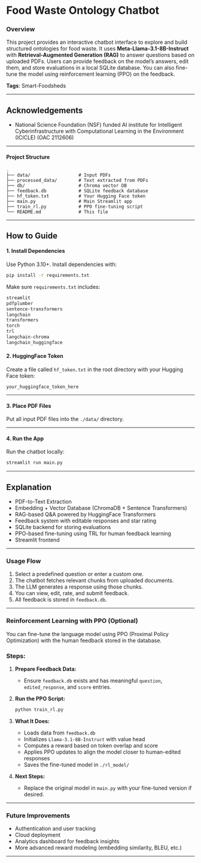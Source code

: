 # Food Waste Ontology Chatbot

### **Overview**
This project provides an interactive chatbot interface to explore and build structured ontologies for food waste. It uses **Meta-Llama-3.1-8B-Instruct** with **Retrieval-Augmented Generation (RAG)** to answer questions based on uploaded PDFs. Users can provide feedback on the model’s answers, edit them, and store evaluations in a local SQLite database. You can also fine-tune the model using reinforcement learning (PPO) on the feedback.

**Tags**: Smart-Foodsheds

---
## **Acknowledgements**

- National Science Foundation (NSF) funded AI institute for Intelligent Cyberinfrastructure with Computational Learning in the Environment (ICICLE) (OAC 2112606)

---

#### **Project Structure**

```
.
├── data/                  # Input PDFs
├── processed_data/        # Text extracted from PDFs
├── db/                    # Chroma vector DB
├── feedback.db            # SQLite feedback database
├── hf_token.txt           # Your Hugging Face token
├── main.py                # Main Streamlit app
├── train_rl.py            # PPO fine-tuning script
└── README.md              # This file
```

---

## **How to Guide**

#### **1. Install Dependencies**

Use Python 3.10+. Install dependencies with:

```bash
pip install -r requirements.txt
```

Make sure `requirements.txt` includes:
```txt
streamlit
pdfplumber
sentence-transformers
langchain
transformers
torch
trl
langchain-chroma
langchain_huggingface
```

#### **2. HuggingFace Token**

Create a file called `hf_token.txt` in the root directory with your Hugging Face token:

```
your_huggingface_token_here
```

---

#### **3. Place PDF Files**

Put all input PDF files into the `./data/` directory.

---

#### **4. Run the App**

Run the chatbot locally:

```bash
streamlit run main.py
```

---
## **Explanation**

- PDF-to-Text Extraction  
- Embedding + Vector Database (ChromaDB + Sentence Transformers)  
- RAG-based Q&A powered by HuggingFace Transformers  
- Feedback system with editable responses and star rating  
- SQLite backend for storing evaluations  
- PPO-based fine-tuning using TRL for human feedback learning  
- Streamlit frontend  

---
### **Usage Flow**

1. Select a predefined question or enter a custom one.
2. The chatbot fetches relevant chunks from uploaded documents.
3. The LLM generates a response using those chunks.
4. You can view, edit, rate, and submit feedback.
5. All feedback is stored in `feedback.db`.

---

### **Reinforcement Learning with PPO (Optional)**

You can fine-tune the language model using PPO (Proximal Policy Optimization) with the human feedback stored in the database.

### **Steps:**

1. **Prepare Feedback Data:**
   - Ensure `feedback.db` exists and has meaningful `question`, `edited_response`, and `score` entries.

2. **Run the PPO Script:**
   ```bash
   python train_rl.py
   ```

3. **What It Does:**
   - Loads data from `feedback.db`
   - Initializes `Llama-3.1-8B-Instruct` with value head
   - Computes a reward based on token overlap and score
   - Applies PPO updates to align the model closer to human-edited responses
   - Saves the fine-tuned model in `./rl_model/`

4. **Next Steps:**
   - Replace the original model in `main.py` with your fine-tuned version if desired.

---

### **Future Improvements**

- Authentication and user tracking
- Cloud deployment
- Analytics dashboard for feedback insights
- More advanced reward modeling (embedding similarity, BLEU, etc.)

---

